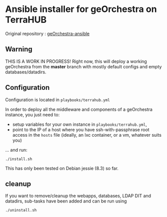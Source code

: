 
# Ansible installer for geOrchestra on TerraHUB

Original repository : [geOrchestra-ansible](https://github.com/georchestra/ansible)

## Warning

THIS IS A WORK IN PROGRESS! Right now, this will deploy a working geOrchestra from the **master** branch with mostly default configs and empty databases/datadirs.

## Configuration

Configuration is located in ```playbooks/terrahub.yml```

In order to deploy all the middleware and components of a geOrchestra instance, you just need to:
 * setup variables for your own instance in ```playbooks/terrahub.yml```, 
 * point to the IP of a host where you have ssh-with-passphrase root access in the ```hosts``` file (ideally, an lxc container, or a vm, whatever suits you)
 
... and run:
```
./install.sh
```

This has only been tested on Debian jessie (8.3) so far.

## cleanup

If you want to remove/cleanup the webapps, databases, LDAP DIT and datadirs, sub-tasks have been added and can be run using

```
./uninstall.sh

